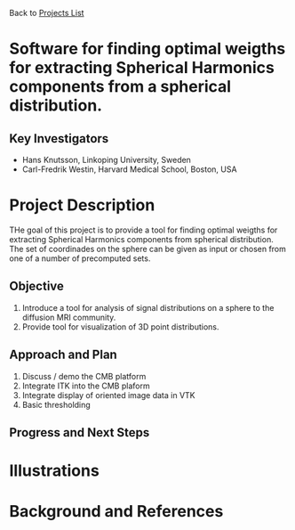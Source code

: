 Back to [Projects List](../../README.md#ProjectsList)

# Software for finding optimal weigths for extracting Spherical Harmonics components from a spherical distribution.

## Key Investigators

- Hans Knutsson, Linkoping University, Sweden
- Carl-Fredrik Westin, Harvard Medical School, Boston, USA

# Project Description

<!-- Add a short paragraph describing the project. -->

THe goal of this project is to provide a tool for finding optimal weigths for extracting Spherical Harmonics components from spherical distribution. The set of coordinades on the sphere can be given as input or chosen from one of a number of precomputed sets.

## Objective

<!-- Describe here WHAT you would like to achieve (what you will have as end result). -->

1. Introduce a tool for analysis of signal distributions on a sphere to the diffusion MRI community.
2. Provide tool for visualization of 3D point distributions.

## Approach and Plan

<!-- Describe here HOW you would like to achieve the objectives stated above. -->

1. Discuss / demo the CMB platform
2. Integrate ITK into the CMB plaform
3. Integrate display of oriented image data in VTK
4. Basic thresholding 

## Progress and Next Steps

<!-- Update this section as you make progress, describing of what you have ACTUALLY DONE. If there are specific steps that you could not complete then you can describe them here, too. -->



# Illustrations

<!-- Add pictures and links to videos that demonstrate what has been accomplished.
Picture1.jpg
![Description of picture](Example2.jpg)
![Some more images](Example2.jpg)
-->

# Background and References

<!-- If you developed any software, include link to the source code repository. If possible, also add links to sample data, and to any relevant publications. -->
